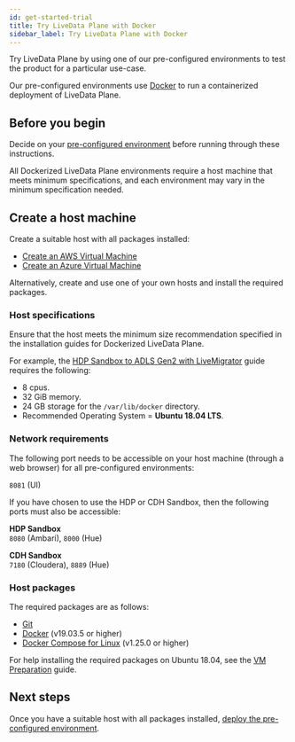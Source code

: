 ```yaml
---
id: get-started-trial
title: Try LiveData Plane with Docker
sidebar_label: Try LiveData Plane with Docker
---
```


Try LiveData Plane by using one of our pre-configured environments to test the product for a particular use-case.

Our pre-configured environments use [Docker](https://docs.docker.com/get-started/overview/) to run a containerized deployment of LiveData Plane.

## Before you begin

Decide on your [pre-configured environment](../installation/installation-quickstarts.md) before running through these instructions.

All Dockerized LiveData Plane environments require a host machine that meets minimum specifications, and each environment may vary in the minimum specification needed.

## Create a host machine

Create a suitable host with all packages installed:

* [Create an AWS Virtual Machine](./aws_vm_creation.md)
* [Create an Azure Virtual Machine](./azure_vm_creation.md)

Alternatively, create and use one of your own hosts and install the required packages.

### Host specifications

Ensure that the host meets the minimum size recommendation specified in the installation guides for Dockerized LiveData Plane.

For example, the [HDP Sandbox to ADLS Gen2 with LiveMigrator](../installation/hdp_sandbox-adlsg2.md#prerequisites) guide requires the following:

* 8 cpus.
* 32 GiB memory.
* 24 GB storage for the `/var/lib/docker` directory.
* Recommended Operating System = **Ubuntu 18.04 LTS**.

### Network requirements

The following port needs to be accessible on your host machine (through a web browser) for all pre-configured environments:

`8081` (UI)

If you have chosen to use the HDP or CDH Sandbox, then the following ports must also be accessible:

**HDP Sandbox**  
`8080` (Ambari), `8000` (Hue)

**CDH Sandbox**  
`7180` (Cloudera), `8889` (Hue)

### Host packages

The required packages are as follows:

* [Git](https://git-scm.com/book/en/v2/Getting-Started-Installing-Git)
* [Docker](https://docs.docker.com/install/) (v19.03.5 or higher)
* [Docker Compose for Linux](https://docs.docker.com/compose/install/#install-compose) (v1.25.0 or higher)

For help installing the required packages on Ubuntu 18.04, see the [VM Preparation](./vm_prep.md) guide.

## Next steps

Once you have a suitable host with all packages installed, [deploy the pre-configured environment](../installation/installation-quickstarts.md).
